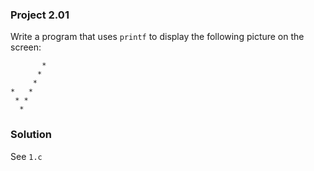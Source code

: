 ### Project 2.01
Write a program that uses `printf` to display the following picture on the screen:
```
       *
      *
     *
*   *
 * *
  *
```

### Solution
See `1.c`
